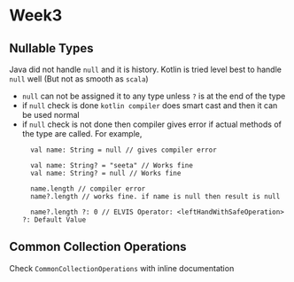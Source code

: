 # Week3

## Nullable Types
   Java did not handle `null` and it is history. Kotlin is tried level best to handle `null` well (But not as smooth as `scala`) 
   
 - `null` can not be assigned it to any type unless `?` is at the end of the type
 - if `null` check is done `kotlin compiler` does smart cast and then it can be used normal
 - if `null` check is not done then compiler gives error if actual methods of the type are called. 
   For example, 
   ```
     val name: String = null // gives compiler error
     
     val name: String? = "seeta" // Works fine
     val name: String? = null // Works fine
     
     name.length // compiler error
     name?.length // works fine. if name is null then result is null
     
     name?.length ?: 0 // ELVIS Operator: <leftHandWithSafeOperation> ?: Default Value 
   ```
   
## Common Collection Operations

 Check `CommonCollectionOperations` with inline documentation